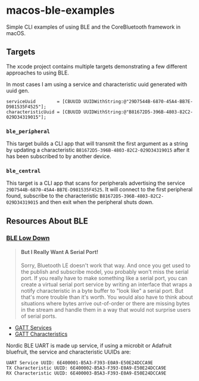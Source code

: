 # macos-ble-examples

Simple CLI examples of using BLE and the CoreBluetooth framework in macOS.

## Targets

The xcode project contains multiple targets demonstrating a few different approaches to using BLE.

In most cases I am using a service and characteristic uuid generated with uuid gen.

```objc
serviceUuid        = [CBUUID UUIDWithString:@"29D7544B-6870-45A4-BB7E-D981535F4525"];
characteristicUuid = [CBUUID UUIDWithString:@"B81672D5-396B-4803-82C2-029D34319015"];
```

### `ble_peripheral`

This target builds a CLI app that will transmit the first argument as a string by updating a characteristic `B81672D5-396B-4803-82C2-029D34319015` after it has been subscribed to by another device.

### `ble_central`

This target is a CLI app that scans for peripherals advertising the service `29D7544B-6870-45A4-BB7E-D981535F4525`. It will connect to the first peripheral found, subscribe to the characteristic `B81672D5-396B-4803-82C2-029D34319015` and then exit when the peripheral shuts down.

## Resources About BLE

### [BLE Low Down](https://github.com/tigoe/BLEDocs/wiki/Introduction-to-Bluetooth-LE)

>#### But I Really Want A Serial Port!
>
>Sorry, Bluetooth LE doesn't work that way. And once you get used to the publish and subscribe model, you probably won't miss the serial port. If you really have to make something like a serial port, you can create a virtual serial port service by writing an interface that wraps a notify characteristic in a byte buffer to "look like" a serial port. But that's more trouble than it's worth. You would also have to think about situations where bytes arrive out-of-order or there are missing bytes in the stream and handle them in a way that would not surprise users of serial ports.

- [GATT Services](https://www.bluetooth.com/specifications/gatt/services/)
- [GATT Characteristics](https://www.bluetooth.com/specifications/gatt/characteristics/)


Nordic BLE UART is made up service, if using a microbit or Adafruit bluefruit, the service and characteristic UUIDs are:

```
UART Service UUID: 6E400001-B5A3-F393-E0A9-E50E24DCCA9E
TX Characteristic UUID: 6E400002-B5A3-F393-E0A9-E50E24DCCA9E
RX Characteristic UUID: 6E400003-B5A3-F393-E0A9-E50E24DCCA9E
```

